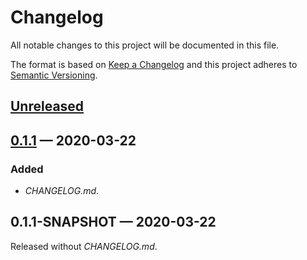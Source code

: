 # Changelog

All notable changes to this project will be documented in this file.

The format is based on [Keep a Changelog](http://keepachangelog.com)
and this project adheres to 
[Semantic Versioning](http://semver.org/spec/v2.0.0.html).


## [Unreleased]

## [0.1.1] — 2020-03-22
### Added
- _CHANGELOG.md_.

## 0.1.1-SNAPSHOT — 2020-03-22
Released without _CHANGELOG.md_.


[0.1.1]: https://github.com/logicblocks/liberator-hal.ping-resource/compare/0.1.1-SNAPSHOT...0.1.1
[Unreleased]: https://github.com/logicblocks/liberator-hal.ping-resource/compare/0.1.1...HEAD
